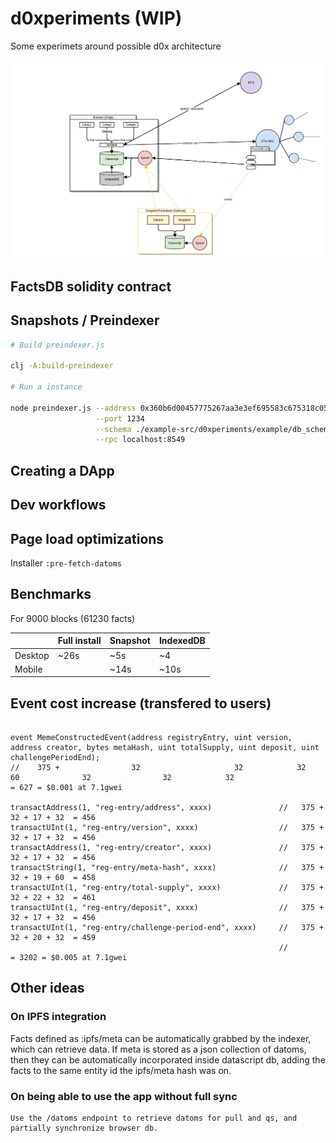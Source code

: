 # d0xperiments (WIP)

Some experimets around possible d0x architecture

<img src="/docs/arch.png?raw=true"/>

## FactsDB solidity contract

## Snapshots / Preindexer

```bash
# Build preindexer.js

clj -A:build-preindexer

# Run a instance

node preindexer.js --address 0x360b6d00457775267aa3e3ef695583c675318c05      \
                   --port 1234                                               \
                   --schema ./example-src/d0xperiments/example/db_schema.edn \
                   --rpc localhost:8549
```

## Creating a DApp

## Dev workflows

## Page load optimizations

Installer `:pre-fetch-datoms`

## Benchmarks

For 9000 blocks (61230 facts)

|         | Full install | Snapshot | IndexedDB |
|---------|--------------|----------|-----------|
| Desktop | ~26s         | ~5s      | ~4        |
| Mobile  |              | ~14s     | ~10s      |

## Event cost increase (transfered to users)

```solidity

event MemeConstructedEvent(address registryEntry, uint version, address creator, bytes metaHash, uint totalSupply, uint deposit, uint challengePeriodEnd);
//    375 +                32                     32            32               60              32                32            32                         = 627 = $0.001 at 7.1gwei

transactAddress(1, "reg-entry/address", xxxx)               //   375 + 32 + 17 + 32  = 456
transactUInt(1, "reg-entry/version", xxxx)                  //   375 + 32 + 17 + 32  = 456
transactAddress(1, "reg-entry/creator", xxxx)               //   375 + 32 + 17 + 32  = 456
transactString(1, "reg-entry/meta-hash", xxxx)              //   375 + 32 + 19 + 60  = 458
transactUInt(1, "reg-entry/total-supply", xxxx)             //   375 + 32 + 22 + 32  = 461
transactUInt(1, "reg-entry/deposit", xxxx)                  //   375 + 32 + 17 + 32  = 456
transactUInt(1, "reg-entry/challenge-period-end", xxxx)     //   375 + 32 + 20 + 32  = 459
                                                            //                       = 3202 = $0.005 at 7.1gwei
```

## Other ideas

### On IPFS integration

   Facts defined as :ipfs/meta can be automatically grabbed by the indexer, which can retrieve data. If meta is stored as a json collection of datoms, then
   they can be automatically incorporated inside datascript db, adding the facts to the same entity id the ipfs/meta hash was on.

### On being able to use the app without full sync

    Use the /datoms endpoint to retrieve datoms for pull and qs, and partially synchronize browser db.
